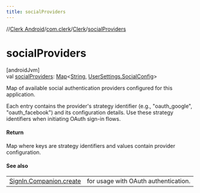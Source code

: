 ```yaml
---
title: socialProviders
---
```

//[Clerk Android](../../../index.html)/[com.clerk](../index.html)/[Clerk](index.html)/[socialProviders](social-providers.html)



# socialProviders



[androidJvm]\
val [socialProviders](social-providers.html): [Map](https://kotlinlang.org/api/latest/jvm/stdlib/kotlin-stdlib/kotlin.collections/-map/index.html)&lt;[String](https://kotlinlang.org/api/latest/jvm/stdlib/kotlin-stdlib/kotlin/-string/index.html), [UserSettings.SocialConfig](../../com.clerk.model.environment/-user-settings/-social-config/index.html)&gt;



Map of available social authentication providers configured for this application.



Each entry contains the provider's strategy identifier (e.g., &quot;oauth_google&quot;, &quot;oauth_facebook&quot;) and its configuration details. Use these strategy identifiers when initiating OAuth sign-in flows.



#### Return



Map where keys are strategy identifiers and values contain provider configuration.



#### See also


| | |
|---|---|
| [SignIn.Companion.create](../../com.clerk.signin/-sign-in/-companion/create.html) | for usage with OAuth authentication. |



